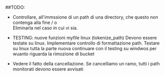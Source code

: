 ##TODO:
   - Controllare, all'immssione di un path di una directory, che questo non contenga alla fine / o \
     Eliminarla nel caso in cui vi sia.
   - TESTING: nuove funzioni myfile linux (tokenize_path) Devono essere
      testate su linux. Implementare controllo di formattazione path. Testare su linux tutta la parte nuova
      continuare con il testing su windwos per wuanto riguarda la rimozione di bucket
      
   - Vedere il fatto della cancellazione. Se cancelliamo un ramo, tutti i path monitorati devono essere avvisati
